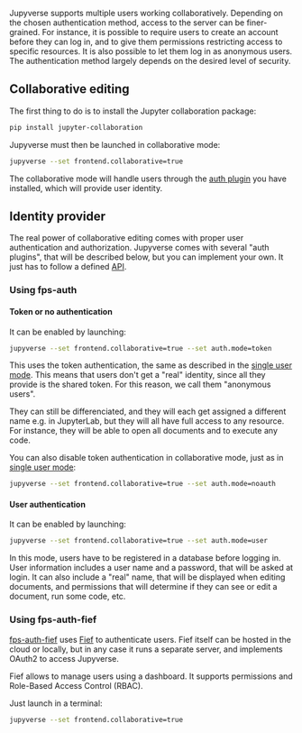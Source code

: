 Jupyverse supports multiple users working collaboratively. Depending on the chosen authentication method, access to the server can be finer-grained. For instance, it is possible to require users to create an account before they can log in, and to give them permissions restricting access to specific resources. It is also possible to let them log in as anonymous users. The authentication method largely depends on the desired level of security.

## Collaborative editing

The first thing to do is to install the Jupyter collaboration package:
```bash
pip install jupyter-collaboration
```
Jupyverse must then be launched in collaborative mode:
```bash
jupyverse --set frontend.collaborative=true
```
The collaborative mode will handle users through the [auth plugin](../../plugins/auth) you have installed, which will provide user identity.

## Identity provider

The real power of collaborative editing comes with proper user authentication and authorization. Jupyverse comes with several "auth plugins", that will be described below, but you can implement your own. It just has to follow a defined [API](../../plugins/auth/#api).

### Using fps-auth

#### Token or no authentication

It can be enabled by launching:
```bash
jupyverse --set frontend.collaborative=true --set auth.mode=token
```
This uses the token authentication, the same as described in the [single user mode](../single_user/#token-authentication). This means that users don't get a "real" identity, since all they provide is the shared token. For this reason, we call them "anonymous users".

They can still be differenciated, and they will each get assigned a different name e.g. in JupyterLab, but they will all have full access to any resource. For instance, they will be able to open all documents and to execute any code.

You can also disable token authentication in collaborative mode, just as in [single user mode](../single_user/#no-authentication):
```bash
jupyverse --set frontend.collaborative=true --set auth.mode=noauth
```

#### User authentication

It can be enabled by launching:
```bash
jupyverse --set frontend.collaborative=true --set auth.mode=user
```
In this mode, users have to be registered in a database before logging in. User information includes a user name and a password, that will be asked at login. It can also include a "real" name, that will be displayed when editing documents, and permissions that will determine if they can see or edit a document, run some code, etc.

### Using fps-auth-fief

[fps-auth-fief](../../plugins/auth/#fps-auth-fief) uses [Fief](https://www.fief.dev) to authenticate users. Fief itself can be hosted in the cloud or locally, but in any case it runs a separate server, and implements OAuth2 to access Jupyverse.

Fief allows to manage users using a dashboard. It supports permissions and Role-Based Access Control (RBAC).

Just launch in a terminal:
```bash
jupyverse --set frontend.collaborative=true
```
